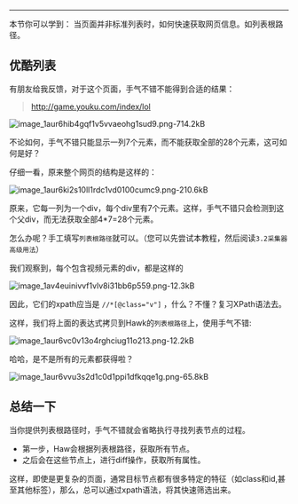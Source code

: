 

---

本节你可以学到： 当页面并非标准列表时，如何快速获取网页信息。如列表根路径。

## 优酷列表

有朋友给我反馈，对于这个页面，手气不错不能得到合适的结果：

>  http://game.youku.com/index/lol

![image_1aur6hib4gqf1v5vvaeohg1sud9.png-714.2kB](https://raw.githubusercontent.com/ferventdesert/Hawk/master/Docs/imgs/image_1aur6hib4gqf1v5vvaeohg1sud9.png-714.2kB.png)

不论如何，手气不错只能显示一列7个元素，而不能获取全部的28个元素，这可如何是好？

仔细一看，原来整个网页的结构是这样的：

![image_1aur6ki2s10ll1rdc1vd0100cumc9.png-210.6kB](https://raw.githubusercontent.com/ferventdesert/Hawk/master/Docs/imgs/image_1aur6ki2s10ll1rdc1vd0100cumc9.png-210.6kB.png)

原来，它每一列为一个div，每个div里有7个元素。这样，手气不错只会检测到这个父div，而无法获取全部4*7=28个元素。

怎么办呢？手工填写`列表根路径`就可以。（您可以先尝试本教程，然后阅读`3.2采集器高级用法`）

我们观察到，每个包含视频元素的div，都是这样的

![image_1av4euinivvf1vlv8i31bb6p559.png-12.3kB](https://raw.githubusercontent.com/ferventdesert/Hawk/master/Docs/imgs/image_1av4euinivvf1vlv8i31bb6p559.png-12.3kB.png)

因此，它们的xpath应当是 `//*[@class="v"]` ，什么？不懂？复习XPath语法去。

这样，我们将上面的表达式拷贝到Hawk的`列表根路径`上，使用手气不错:

![image_1aur6vc0v13o4rghciug11o213.png-12.2kB](https://raw.githubusercontent.com/ferventdesert/Hawk/master/Docs/imgs/image_1aur6vc0v13o4rghciug11o213.png-12.2kB.png)

哈哈，是不是所有的元素都获得啦？

![image_1aur6vvu3s2d1c0d1ppi1dfkqqe1g.png-65.8kB](https://raw.githubusercontent.com/ferventdesert/Hawk/master/Docs/imgs/image_1aur6vvu3s2d1c0d1ppi1dfkqqe1g.png-65.8kB.png)

## 总结一下

当你提供列表根路径时，手气不错就会省略执行寻找列表节点的过程。

 - 第一步，Haw会根据列表根路径，获取所有节点。
 - 之后会在这些节点上，进行diff操作，获取所有属性。


这样，即使是更复杂的页面，通常目标节点都有很多特定的特征（如class和id,甚至其他标签），那么，总可以通过xpath语法，将其快速筛选出来。




  [1]: http://static.zybuluo.com/buptzym/g9pdhcwdqwi860i9h1ldbpio/image_1aur6hib4gqf1v5vvaeohg1sud9.png
  [2]: http://static.zybuluo.com/buptzym/yk445n16ogn3zfb0knvz8fo6/image_1aur6ki2s10ll1rdc1vd0100cumc9.png
  [3]: http://static.zybuluo.com/buptzym/kyvhv1n0dsyc44pqilx4ie0d/image_1av4euinivvf1vlv8i31bb6p559.png
  [4]: http://static.zybuluo.com/buptzym/vz5q3xgr2xsomz34iyz800mc/image_1aur6vc0v13o4rghciug11o213.png
  [5]: http://static.zybuluo.com/buptzym/112f4b0a8u2iuw17lc3g23xe/image_1aur6vvu3s2d1c0d1ppi1dfkqqe1g.png
